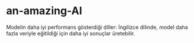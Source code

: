 # an-amazing-AI
Modelin daha iyi performans gösterdiği diller:  İngilizce dilinde, model daha fazla veriyle eğitildiği için daha iyi sonuçlar üretebilir. 
